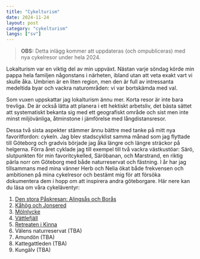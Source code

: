 ```yaml
---
title: "Cykelturism"
date: 2024-11-24
layout: post
category: "cykelturism"
langs: ["sv"]
---
```


> __OBS:__ Detta inlägg kommer att uppdateras (och ompubliceras) med nya cykelresor under hela 2024.

Lokalturism var en viktig del av min uppväxt.
Nästan varje söndag körde min pappa hela familjen någonstans i närheten, ibland utan att veta exakt vart vi skulle åka. 
Umbrien är en liten region, men den är full av intressanta medeltida byar och vackra naturområden: vi var bortskämda med val.

Som vuxen uppskattar jag lokalturism ännu mer.
Korta resor är inte bara trevliga. 
De är också lätta att planera i ett hektiskt arbetsliv, det bästa sättet att systematiskt bekanta sig med ett geografiskt område och sist men inte minst miljövänliga, åtminstone i jämförelse med långdistansresor.

Dessa två sista aspekter stämmer ännu bättre med tanke på mitt nya favoritfordon: cykeln.
Jag blev stadscyklist samma månad som jag flyttade till Göteborg och gradvis började jag åka längre och längre sträckor på helgerna. 
Förra året cyklade jag till exempel till två vackra västkustöar: Särö, slutpunkten för min favoritcykelled, Säröbanan, och Marstrand, en riktig pärla norr om Göteborg med både naturreservat och fästning.
I år har jag tillsammans med mina vänner Herb och Nelia ökat både frekvensen och ambitionen på mina cykelresor och bestämt mig för att försöka dokumentera dem i hopp om att inspirera andra göteborgare.
Här nere kan du läsa om våra cykeläventyr:

1. [Den stora Påskresan: Alingsås och Borås](https://harisont.github.io/cykelturism/paskresan.html)
2. [Kåhög och Jonsered](https://harisont.github.io/cykelturism/jonsered.html)
3. [Mölnlycke](https://harisont.github.io/cykelturism/molnlycke.html)
4. [Vättlefjäll](https://harisont.github.io/cykelturism/vattlefjall.html)
5. [Retreaten i Kinna](https://harisont.github.io/cykelturism/retreat.html)
6. Välens naturreservat (TBA)
7. Amundön (TBA)
8. Kattegattleden (TBA)
9. Kungälv (TBA)